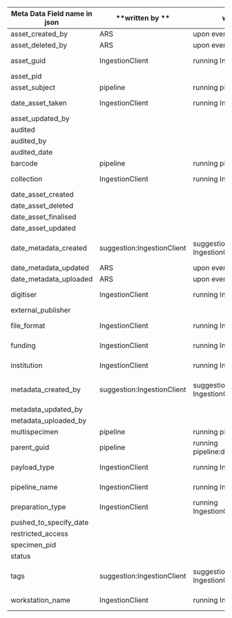 | **Meta Data Field name in json** | **written by      ** | **when** | **saved where** | **when** | **Relevant into ** |
|----------------------------------|----------------------|----------|-----------------|----------|--------------------|
| asset_created_by                 | ARS    |upon event |ARS     |upon ARS call |             |
| asset_deleted_by                 | ARS    |upon event |ARS     |upon ARS call |             |
| asset_guid                 | IngestionClient    |running IngestionClient| metadata file   |running IngestionClient |             |
| asset_pid                 |     | |     | |             |
| asset_subject                  | pipeline    |running pipeline |   ARS  |upon ARS call |             |
| date_asset_taken                 | IngestionClient   |running IngestionClient|metadata file    |running IngestionClient |             |
| asset_updated_by                   |   | |     | |             |
| audited                    |     | |     | |             |
| audited_by                    |      | |     | |             |
| audited_date                  |      | |     | |             |
|barcode| pipeline     |running pipeline |  ARS   |upon ARS call |             |
|collection| IngestionClient    | running IngestionClient|   metadata file   |running IngestionClient  |             |
|date_asset_created|      | |     | |             |
|date_asset_deleted|      | |     | |             |
|date_asset_finalised|      | |     | |             |
|date_asset_updated|      | |     | |             |
|date_metadata_created|     suggestion:IngestionClient     |suggestion:running IngestionClient  |suggestion: metadata file    |suggestion:running IngestionClient |             |
|date_metadata_updated| ARS    |upon event |ARS     |upon ARS call |             |
|date_metadata_uploaded| ARS    |upon event |ARS     |upon ARS call |             |
|digitiser|IngestionClient |running IngestionClient     |metadata file |  running IngestionClient           ||
|external_publisher|      | |     | |             |
|file_format| IngestionClient  |running IngestionClient     |metadata file |running IngestionClient             ||
|funding| IngestionClient |running IngestionClient     |metadata file |   running IngestionClient          ||
|institution| IngestionClient |running IngestionClient    |metadata file | running IngestionClient            ||
|metadata_created_by| suggestion:IngestionClient     |suggestion:running IngestionClient  |suggestion: metadata file    |suggestion:running IngestionClient |             |
|metadata_updated_by|      | |     | |             |
|metadata_uploaded_by|      | |     | |             |
|multispecimen| pipeline     | running pipeline|    ARS |upon ARS call |             |
|parent_guid| pipeline     |running pipeline:derivative |metadata file     |running IngestionClient |             |
|payload_type| IngestionClient |running IngestionClient     |metadata file |  running IngestionClient           ||
|pipeline_name| IngestionClient |running IngestionClient     |metadata file | running IngestionClient            ||
|preparation_type| IngestionClient    |running IngestionClient/pipeline  |metadata file      |running IngestionClient |             |
|pushed_to_specify_date|      | |     | |             |
|restricted_access|      | |     | |             |
|specimen_pid|      | |     | |             |
|status|      | |     | |             |
|tags| suggestion:IngestionClient     |suggestion:running IngestionClient  |suggestion: metadata file    |suggestion:running IngestionClient |  "version":"v2.0.5"           |
|workstation_name| IngestionClient    |running IngestionClient |  metadata file    |running IngestionClient |             |

